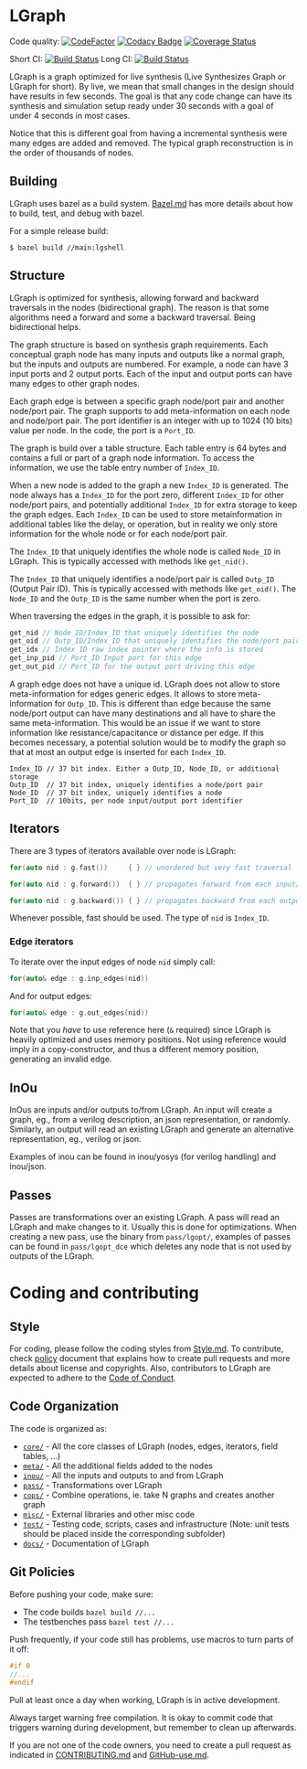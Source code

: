 
# LGraph


Code quality: [![CodeFactor](https://www.codefactor.io/repository/github/masc-ucsc/lgraph/badge)](https://www.codefactor.io/repository/github/masc-ucsc/lgraph)
[![Codacy Badge](https://api.codacy.com/project/badge/Grade/4cae3de3de714e13b6003002f74b7375)](https://www.codacy.com/app/renau/lgraph?utm_source=github.com&amp;utm_medium=referral&amp;utm_content=masc-ucsc/lgraph&amp;utm_campaign=Badge_Grade)
[![Coverage Status](https://coveralls.io/repos/github/masc-ucsc/lgraph/badge.svg?branch=HEAD&service=github)](https://coveralls.io/github/masc-ucsc/lgraph?branch=HEAD)

Short CI: [![Build Status](https://travis-ci.org/masc-ucsc/lgraph.svg?branch=master)](https://travis-ci.org/masc-ucsc/lgraph)
Long CI: [![Build Status](https://dev.azure.com/renau0400/renau/_apis/build/status/masc-ucsc.lgraph)](https://dev.azure.com/renau0400/renau/_build/latest?definitionId=1)

LGraph is a graph optimized for live synthesis (Live Synthesizes Graph or
LGraph for short). By live, we mean that small changes in the design should
have results in few seconds. The goal is that any code change can have its
synthesis and simulation setup ready under 30 seconds with a goal of under 4
seconds in most cases.

Notice that this is different goal from having a incremental synthesis were many
edges are added and removed. The typical graph reconstruction is in the order of
thousands of nodes.

## Building

LGraph uses bazel as a build system. [Bazel.md](docs/Bazel.md) has more details
about how to build, test, and debug with bazel.

For a simple release build:

```
$ bazel build //main:lgshell
```

## Structure

LGraph is optimized for synthesis, allowing forward and backward traversals in
the nodes (bidirectional graph). The reason is that some algorithms need a
forward and some a backward traversal. Being bidirectional helps.

The graph structure is based on synthesis graph requirements. Each conceptual
graph node has many inputs and outputs like a normal graph, but the inputs and
outputs are numbered. For example, a node can have 3 input ports and 2 output
ports. Each of the input and output ports can have many edges to other graph
nodes.

Each graph edge is between a specific graph node/port pair and another node/port
pair. The graph supports to add meta-information on each node and node/port
pair. The port identifier is an integer with up to 1024 (10 bits) value per
node. In the code, the port is a `Port_ID`.


The graph is build over a table structure. Each table entry is 64 bytes and
contains a full or part of a graph node information. To access the information,
we use the table entry number of `Index_ID`.


When a new node is added to the graph a new `Index_ID` is generated. The node
always has a `Index_ID` for the port zero, different `Index_ID` for other
node/port pairs, and potentially additional `Index_ID` for extra storage to keep
the graph edges. Each `Index_ID` can be used to store metainformation in
additional tables like the delay, or operation, but in reality we only store
information for the whole node or for each node/port pair.


The `Index_ID` that uniquely identifies the whole node is called `Node_ID` in
LGraph. This is typically accessed with methods like `get_nid()`.

The `Index_ID` that uniquely identifies a node/port pair is called `Outp_ID`
(Output Pair ID). This is typically accessed with methods like `get_oid()`. The
`Node_ID` and the `Outp_ID` is the same number when the port is zero.


When traversing the edges in the graph, it is possible to ask for:

```cpp
get_nid // Node_ID/Index_ID that uniquely identifies the node
get_oid // Outp_ID/Index_ID that uniquely identifies the node/port pair
get_idx // Index_ID raw index pointer where the info is stored
get_inp_pid // Port_ID Input port for this edge
get_out_pid // Port_ID for the output port driving this edge
```


A graph edge does not have a unique id. LGraph does not allow to store
meta-information for edges generic edges. It allows to store meta-information
for `Outp_ID`. This is different than edge because the same node/port output can
have many destinations and all have to share the same meta-information. This
would be an issue if we want to store information like resistance/capacitance
or distance per edge. If this becomes necessary, a potential solution would be
to modify the graph so that at most an output edge is inserted for each
`Index_ID`.

```
Index_ID // 37 bit index. Either a Outp_ID, Node_ID, or additional storage
Outp_ID  // 37 bit index, uniquely identifies a node/port pair
Node_ID  // 37 bit index, uniquely identifies a node
Port_ID  // 10bits, per node input/output port identifier
```

## Iterators

There are 3 types of iterators available over node is LGraph:

```cpp
for(auto nid : g.fast())     { } // unordered but very fast traversal

for(auto nid : g.forward())  { } // propagates forward from each input/constant

for(auto nid : g.backward()) { } // propagates backward from each output
```

Whenever possible, fast should be used. The type of `nid` is `Index_ID`.


### Edge iterators

To iterate over the input edges of node `nid` simply call:

```cpp
for(auto& edge : g.inp_edges(nid))
```

And for output edges:

```cpp
for(auto& edge : g.out_edges(nid))
```

Note that you *have* to use reference here (`&` required) since LGraph is
heavily optimized and uses memory positions. Not using reference would imply in
a copy-constructor, and thus a different memory position, generating an invalid
edge.


## InOu

InOus are inputs and/or outputs to/from LGraph. An input will create a graph,
eg., from a verilog description, an json representation, or randomly. Similarly,
an output will read an existing LGraph and generate an alternative
representation, eg., verilog or json.

Examples of inou can be found in inou/yosys (for verilog handling) and
inou/json.

## Passes

Passes are transformations over an existing LGraph. A pass will read an LGraph
and make changes to it. Usually this is done for optimizations. When creating a
new pass, use the binary from `pass/lgopt/`, examples of passes can be found in
`pass/lgopt_dce` which deletes any node that is not used by outputs of the
LGraph.


# Coding and contributing

## Style

For coding, please follow the coding styles from [Style.md](docs/Style.md). To contribute,
check [policy](docs/CONTRIBUTING.md) document that explains how to create pull requests
and more details about license and copyrights. Also, contributors to LGraph are
expected to adhere to the [Code of Conduct](docs/CODE_OF_CONDUCT.md).

## Code Organization

The code is organized as:

- [`core/`](./core) - All the core classes of LGraph (nodes, edges, iterators, field tables, ...)
- [`meta/`](./meta) - All the additional fields added to the nodes
- [`inou/`](./inou) - All the inputs and outputs to and from LGraph
- [`pass/`](./pass) - Transformations over LGraph
- [`cops/`](./cops) - Combine operations, ie. take N graphs and creates another graph
- [`misc/`](./misc) - External libraries and other misc code
- [`test/`](./test) - Testing code, scripts, cases and infrastructure (Note: unit tests
  should be placed inside the corresponding subfolder)
- [`docs/`](./docs) - Documentation of LGraph

## Git Policies

Before pushing your code, make sure:

* The code builds `bazel build //...`
* The testbenches pass `bazel test //...`

Push frequently, if your code still has problems, use macros to turn parts of it
off:

```cpp
#if 0
//...
#endif
```

Pull at least once a day when working, LGraph is in active development.

Always target warning free compilation. It is okay to commit code that triggers
warning during development, but remember to clean up afterwards.

If you are not one of the code owners, you need to create a pull request as
indicated in [CONTRIBUTING.md](docs/CONTRIBUTING.md) and [GitHub-use.md](docs/GitHub-use.md).

